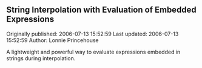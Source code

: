 ## String Interpolation with Evaluation of Embedded Expressions

Originally published: 2006-07-13 15:52:59
Last updated: 2006-07-13 15:52:59
Author: Lonnie Princehouse

A lightweight and powerful way to evaluate expressions embedded in strings during interpolation.